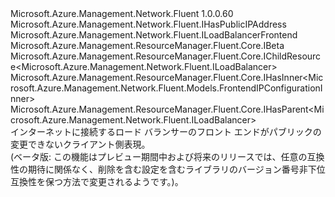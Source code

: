 <Type Name="ILoadBalancerPublicFrontend" FullName="Microsoft.Azure.Management.Network.Fluent.ILoadBalancerPublicFrontend">
  <TypeSignature Language="C#" Value="public interface ILoadBalancerPublicFrontend : Microsoft.Azure.Management.Network.Fluent.IHasPublicIPAddress, Microsoft.Azure.Management.Network.Fluent.ILoadBalancerFrontend, Microsoft.Azure.Management.ResourceManager.Fluent.Core.IBeta, Microsoft.Azure.Management.ResourceManager.Fluent.Core.IChildResource&lt;Microsoft.Azure.Management.Network.Fluent.ILoadBalancer&gt;, Microsoft.Azure.Management.ResourceManager.Fluent.Core.IHasInner&lt;Microsoft.Azure.Management.Network.Fluent.Models.FrontendIPConfigurationInner&gt;, Microsoft.Azure.Management.ResourceManager.Fluent.Core.IHasParent&lt;Microsoft.Azure.Management.Network.Fluent.ILoadBalancer&gt;" />
  <TypeSignature Language="ILAsm" Value=".class public interface auto ansi abstract ILoadBalancerPublicFrontend implements class Microsoft.Azure.Management.Network.Fluent.IHasLoadBalancingRules, class Microsoft.Azure.Management.Network.Fluent.IHasPublicIPAddress, class Microsoft.Azure.Management.Network.Fluent.ILoadBalancerFrontend, class Microsoft.Azure.Management.ResourceManager.Fluent.Core.IBeta, class Microsoft.Azure.Management.ResourceManager.Fluent.Core.IChildResource`1&lt;class Microsoft.Azure.Management.Network.Fluent.ILoadBalancer&gt;, class Microsoft.Azure.Management.ResourceManager.Fluent.Core.IHasInner`1&lt;class Microsoft.Azure.Management.Network.Fluent.Models.FrontendIPConfigurationInner&gt;, class Microsoft.Azure.Management.ResourceManager.Fluent.Core.IHasName, class Microsoft.Azure.Management.ResourceManager.Fluent.Core.IHasParent`1&lt;class Microsoft.Azure.Management.Network.Fluent.ILoadBalancer&gt;, class Microsoft.Azure.Management.ResourceManager.Fluent.Core.ResourceActions.IIndexable" />
  <TypeSignature Language="DocId" Value="T:Microsoft.Azure.Management.Network.Fluent.ILoadBalancerPublicFrontend" />
  <TypeSignature Language="VB.NET" Value="Public Interface ILoadBalancerPublicFrontend&#xA;Implements IBeta, IChildResource(Of ILoadBalancer), IHasInner(Of FrontendIPConfigurationInner), IHasParent(Of ILoadBalancer), IHasPublicIPAddress, ILoadBalancerFrontend" />
  <TypeSignature Language="F#" Value="type ILoadBalancerPublicFrontend = interface&#xA;    interface IBeta&#xA;    interface ILoadBalancerFrontend&#xA;    interface IHasInner&lt;FrontendIPConfigurationInner&gt;&#xA;    interface IChildResource&lt;ILoadBalancer&gt;&#xA;    interface IHasName&#xA;    interface IIndexable&#xA;    interface IHasParent&lt;ILoadBalancer&gt;&#xA;    interface IHasLoadBalancingRules&#xA;    interface IHasPublicIPAddress" />
  <AssemblyInfo>
    <AssemblyName>Microsoft.Azure.Management.Network.Fluent</AssemblyName>
    <AssemblyVersion>1.0.0.60</AssemblyVersion>
  </AssemblyInfo>
  <Interfaces>
    <Interface>
      <InterfaceName>Microsoft.Azure.Management.Network.Fluent.IHasPublicIPAddress</InterfaceName>
    </Interface>
    <Interface>
      <InterfaceName>Microsoft.Azure.Management.Network.Fluent.ILoadBalancerFrontend</InterfaceName>
    </Interface>
    <Interface>
      <InterfaceName>Microsoft.Azure.Management.ResourceManager.Fluent.Core.IBeta</InterfaceName>
    </Interface>
    <Interface>
      <InterfaceName>Microsoft.Azure.Management.ResourceManager.Fluent.Core.IChildResource&lt;Microsoft.Azure.Management.Network.Fluent.ILoadBalancer&gt;</InterfaceName>
    </Interface>
    <Interface>
      <InterfaceName>Microsoft.Azure.Management.ResourceManager.Fluent.Core.IHasInner&lt;Microsoft.Azure.Management.Network.Fluent.Models.FrontendIPConfigurationInner&gt;</InterfaceName>
    </Interface>
    <Interface>
      <InterfaceName>Microsoft.Azure.Management.ResourceManager.Fluent.Core.IHasParent&lt;Microsoft.Azure.Management.Network.Fluent.ILoadBalancer&gt;</InterfaceName>
    </Interface>
  </Interfaces>
  <Docs>
    <summary>
            インターネットに接続するロード バランサーのフロント エンドがパブリックの変更できないクライアント側表現。
            </summary>
    <remarks>
            (ベータ版: この機能はプレビュー期間中および将来のリリースでは、任意の互換性の期待に関係なく、削除を含む設定を含むライブラリのバージョン番号非下位互換性を保つ方法で変更されるようです。)。
            </remarks>
  </Docs>
  <Members />
</Type>